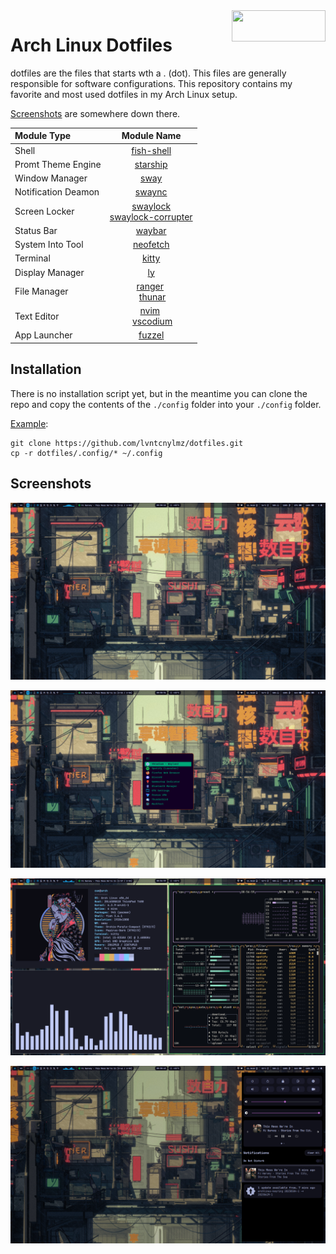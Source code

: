 <img width=150 height=50 align=right src="https://archlinux.org/static/logos/archlinux-logo-light-1200dpi.7ccd81fd52dc.png">

# Arch Linux Dotfiles

dotfiles are the files that starts wth a . (dot). This files are generally responsible for software configurations. This repository contains my favorite and most used dotfiles in my Arch Linux setup.

[Screenshots](#screenshots) are somewhere down there.

| **Module Type**     | **Module Name**                                                                              |
|:------------------- |:--------------------------------------------------------------------------------------------:|
| Shell               | [fish-shell](https://github.com/fish-shell/fish-shell)                                       |
| Promt Theme Engine  | [starship](https://github.com/starship/starship)                                             |
| Window Manager      | [sway](https://github.com/swaywm/sway)                                                       |
| Notification Deamon | [swaync](https://github.com/ErikReider/SwayNotificationCenter)                               |
| Screen Locker       | [swaylock](https://github.com/swaywm/swaylock) </br> [swaylock-corrupter](https://github.com/aur-packaging/swaylock-corrupter)                              |
| Status Bar          | [waybar](https://github.com/Alexays/Waybar)                                                  |
| System Into Tool    | [neofetch](https://github.com/dylanaraps/neofetch)                                           |
| Terminal            | [kitty](https://github.com/kovidgoyal/kitty)                                                 |
| Display Manager     | [ly](https://github.com/fairyglade/ly)                                                       |
| File Manager        | [ranger](https://github.com/ranger/ranger) </br> [thunar](https://github.com/xfce-mirror/thunar) |
| Text Editor         | [nvim](https://github.com/neovim/neovim) </br> [vscodium](https://github.com/VSCodium/vscodium)  |
| App Launcher        | [fuzzel](https://codeberg.org/dnkl/fuzzel)                                                   |

## Installation

There is no installation script yet, but in the meantime you can clone the repo and copy the contents of the `./config` folder into your `./config` folder. 

<u>Example</u>:

```
git clone https://github.com/lvntcnylmz/dotfiles.git
cp -r dotfiles/.config/* ~/.config
```


## Screenshots

![](screenshots/sway-desktop-0.png)

![](screenshots/sway-desktop-1.png)

![](screenshots/sway-desktop-2.png)

![](./screenshots/sway-desktop-3.png)
